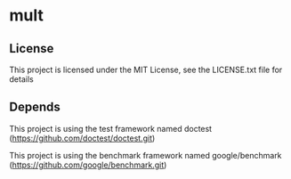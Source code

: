 # mult

## License

This project is licensed under the MIT License, see the LICENSE.txt file for details

## Depends

This project is using the test framework named doctest (https://github.com/doctest/doctest.git)

This project is using the benchmark framework named google/benchmark (https://github.com/google/benchmark.git)

